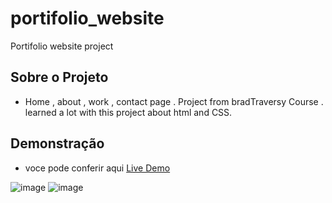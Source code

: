 # portifolio_website
Portifolio website project

## Sobre o Projeto
- Home , about , work , contact page .  Project from bradTraversy Course .  learned a lot with this project about html and CSS. 

## Demonstração 
- voce pode conferir aqui [Live Demo](https://portfolio-photograph.netlify.app/)

![image](https://user-images.githubusercontent.com/62390902/106623952-e7c3ec80-6553-11eb-902e-922f6d9a31dc.png)
![image](https://user-images.githubusercontent.com/62390902/106624034-fe6a4380-6553-11eb-9414-f4777941151a.png)
